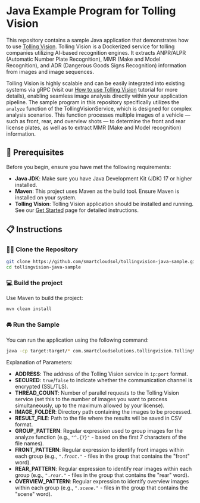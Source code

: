 # Java Example Program for Tolling Vision

This repository contains a sample Java application that demonstrates how to use [Tolling Vision](https://tollingvision.com). Tolling Vision is a Dockerized service for tolling companies utilizing AI-based recognition engines. It extracts ANPR/ALPR (Automatic Number Plate Recognition), MMR (Make and Model Recognition), and ADR (Dangerous Goods Signs Recognition) information from images and image sequences.

Tolling Vision is highly scalable and can be easily integrated into existing systems via gRPC (visit our [How to use Tolling Vision](https://tollingvision.com/how-to-use-tolling-vision/) tutorial for more details), enabling seamless image analysis directly within your application pipeline. The sample program in this repository specifically utilizes the `analyze` function of the TollingVisionService, which is designed for complex analysis scenarios. This function processes multiple images of a vehicle — such as front, rear, and overview shots — to determine the front and rear license plates, as well as to extract MMR (Make and Model recognition) information.

## 📖 Prerequisites

Before you begin, ensure you have met the following requirements:

- **Java JDK**: Make sure you have Java Development Kit (JDK) 17 or higher installed.
- **Maven**: This project uses Maven as the build tool. Ensure Maven is installed on your system.
- **Tolling Vision**: Tolling Vision application should be installed and running. See our [Get Started](https://tollingvision.com/get-started) page for detailed instructions.

## 📋 Instructions

### 👨‍💻 Clone the Repository

```bash
git clone https://github.com/smartcloudsol/tollingvision-java-sample.git
cd tollingvision-java-sample
```

### 💻 Build the project

Use Maven to build the project:
```bash
mvn clean install
```

### 🚘 Run the Sample

You can run the application using the following command:
```bash
java -cp target:target/* com.smartcloudsolutions.tollingvision.TollingVisionSample <ADDRESS> <SECURED> <THREAD_COUNT> <IMAGE_FOLDER> <RESULT_FILE> <GROUP_PATTERN> <FRONT_PATTERN> <REAR_PATTERN> <OVERVIEW_PATTERN>
```

Explanation of Parameters:
  - **ADDRESS**: The address of the Tolling Vision service in <code>ip:port</code> format.
  - **SECURED**: <code>true</code>/<code>false</code> to indicate whether the communication channel is encrypted (SSL/TLS).
  - **THREAD_COUNT**: Number of parallel requests to the Tolling Vision service (set this to the number of images you want to process simultaneously, up to the maximum allowed by your license).
  - **IMAGE_FOLDER**: Directory path containing the images to be processed.
  - **RESULT_FILE**: Path to the file where the results will be saved in CSV format.
  - **GROUP_PATTERN**: Regular expression used to group images for the analyze function (e.g., <code>"^.{7}"</code> - based on the first 7 characters of the file names).
  - **FRONT_PATTERN**: Regular expression to identify front images within each group (e.g., <code>".*front.*"</code> - files in the group that contains the "front" word).
  - **REAR_PATTERN**: Regular expression to identify rear images within each group (e.g., <code>".*rear.*"</code> - files in the group that contains the "rear" word).
  - **OVERVIEW_PATTERN**: Regular expression to identify overview images within each group (e.g., <code>".*scene.*"</code> - files in the group that contains the "scene" word).